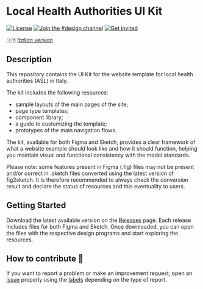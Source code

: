 # Local Health Authorities UI Kit

[![License](https://img.shields.io/github/license/italia/design-ui-kit.svg)](https://github.com/italia/design-ui-kit/blob/main/LICENSE)
[![Join the #design channel](https://img.shields.io/badge/Slack%20channel-%23design-blue.svg)](https://developersitalia.slack.com/messages/C7VPAUVB3/)
[![Get invited](https://slack.developers.italia.it/badge.svg)](https://slack.developers.italia.it/)

_🇮🇹 [Italian version](README.md)_

## Description

This repository contains the UI Kit for the website template for local health authorities (ASL) in Italy.

The kit includes the following resources:

- sample layouts of the main pages of the site;
- page type templates;
- component library;
- a guide to customizing the template;
- prototypes of the main navigation flows.

The kit, available for both Figma and Sketch, provides a clear framework of what a website example should look like and how it should function, helping you maintain visual and functional consistency with the model standards.

Please note: some features present in Figma (.fig) files may not be present and/or correct in .sketch files converted using the latest version of fig2sketch. It is therefore recommended to always check the conversion result and declare the status of resources and this eventuality to users.

## Getting Started

Download the latest available version on the [Releases](https://github.com/italia/design-asl-ui-kit/releases) page. Each release includes files for both Figma and Sketch. Once downloaded, you can open the files with the respective design programs and start exploring the resources.

## How to contribute 💙

If you want to report a problem or make an improvement request, open an [issue](https://github.com/italia/design-asl-ui-kit/issues) properly using the [labels](https://github.com/italia/design-asl-ui-kit/labels) depending on the type of report.

